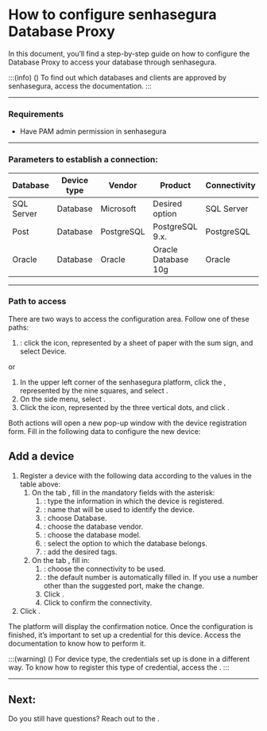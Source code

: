 # How to configure senhasegura Database Proxy 

In this document, you’ll find a step-by-step guide on how to configure the Database Proxy to access your database through senhasegura.

:::(info) ()
To find out which databases and clients are approved by senhasegura, access the  documentation.
:::

---
### Requirements

* Have PAM admin permission in senhasegura

---
### Parameters  to establish a connection:
Database|Device type|Vendor|Product|Connectivity|Port
|---|---|---|---|---|---|
SQL Server|Database|Microsoft|Desired option| SQL Server|1433 |
Post|Database|PostgreSQL|PostgreSQL 9.x.|PostgreSQL|5432 |
Oracle|Database|Oracle|Oracle Database 10g|Oracle|2484|

---
### Path to access
There are two ways to access the  configuration area. Follow one of these paths:

1. : click the  icon, represented by a sheet of paper with the sum sign, and select Device.

or

1. In the upper left corner of the senhasegura platform, click the , represented by the nine squares, and select .
2. On the side menu, select .
3. Click the  icon, represented by the three vertical dots, and click .

Both actions will open a new pop-up window with the device registration form. Fill in the following data to configure the new device:

## Add a device

1. Register a device with the following data according to the values in the table above:
    1. On the tab , fill in the mandatory fields with the asterisk:
        1. : type the information in which the device is registered.
        2. : name that will be used to identify the device.
        3. : choose Database.
        4. : choose the database vendor.
        5. : choose the database model.
        6. : select the option to which the database belongs.
        7. : add the desired tags.
    2. On the tab , fill in:
        1. : choose the connectivity to be used.
        2. : the default number is automatically filled in. If you use a number other than the suggested port, make the change.
        3. Click .
        4. Click  to confirm the connectivity.
2. Click .

The platform will display the confirmation notice. Once the configuration is finished, it’s important to set up a credential for this device. Access the  documentation to know how to perform it.

:::(warning) ()
For  device type, the credentials set up is done in a different way. To know how to register this type of credential, access the .
:::

---
## Next:




Do you still have questions? Reach out to the .
